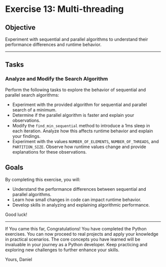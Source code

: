 # Exercise 13: Multi-threading

## Objective
Experiment with sequential and parallel algorithms to understand their performance differences and runtime behavior.

---

## Tasks

### Analyze and Modify the Search Algorithm
Perform the following tasks to explore the behavior of sequential and parallel search algorithms:

- Experiment with the provided algorithm for sequential and parallel search of a minimum.
- Determine if the parallel algorithm is faster and explain your observations.
- Modify the `find_min_sequential` method to introduce a 1ms sleep in each iteration. Analyze how this affects runtime behavior and explain your findings.
- Experiment with the values `NUMBER_OF_ELEMENTS`, `NUMBER_OF_THREADS`, and `PARTITION_SIZE`. Observe how runtime values change and provide explanations for these observations.

## Goals
By completing this exercise, you will:
- Understand the performance differences between sequential and parallel algorithms.
- Learn how small changes in code can impact runtime behavior.
- Develop skills in analyzing and explaining algorithmic performance.

Good luck!

---
If You came this far, Congratulations! You have completed the Python exercises. You can now proceed to real projects and apply your knowledge in practical scenarios. The core concepts you have learned will be invaluable in your journey as a Python developer. Keep practicing and exploring new challenges to further enhance your skills.

Yours, Daniel